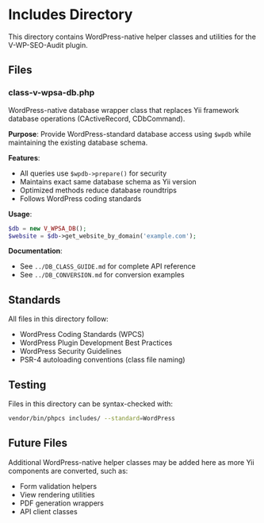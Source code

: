 # Includes Directory

This directory contains WordPress-native helper classes and utilities for the V-WP-SEO-Audit plugin.

## Files

### class-v-wpsa-db.php

WordPress-native database wrapper class that replaces Yii framework database operations (CActiveRecord, CDbCommand).

**Purpose**: Provide WordPress-standard database access using `$wpdb` while maintaining the existing database schema.

**Features**:
- All queries use `$wpdb->prepare()` for security
- Maintains exact same database schema as Yii version
- Optimized methods reduce database roundtrips
- Follows WordPress coding standards

**Usage**:
```php
$db = new V_WPSA_DB();
$website = $db->get_website_by_domain('example.com');
```

**Documentation**:
- See `../DB_CLASS_GUIDE.md` for complete API reference
- See `../DB_CONVERSION.md` for conversion examples

## Standards

All files in this directory follow:
- WordPress Coding Standards (WPCS)
- WordPress Plugin Development Best Practices
- WordPress Security Guidelines
- PSR-4 autoloading conventions (class file naming)

## Testing

Files in this directory can be syntax-checked with:
```bash
vendor/bin/phpcs includes/ --standard=WordPress
```

## Future Files

Additional WordPress-native helper classes may be added here as more Yii components are converted, such as:
- Form validation helpers
- View rendering utilities
- PDF generation wrappers
- API client classes
